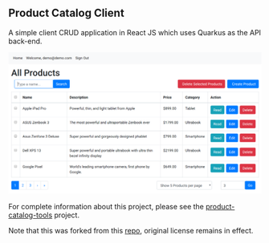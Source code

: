 ## Product Catalog Client

A simple client CRUD application in React JS which uses Quarkus as the API back-end.

![alt text](https://raw.githubusercontent.com/gnunn1/product-catalog-tools/master/docs/img/screenshot.png)

For complete information about this project, please see the [product-catalog-tools](https://github.com/gnunn1/product-catalog-tools) project.

Note that this was forked from this [repo](https://github.com/andy1992/react-crud.git), original license remains in effect.